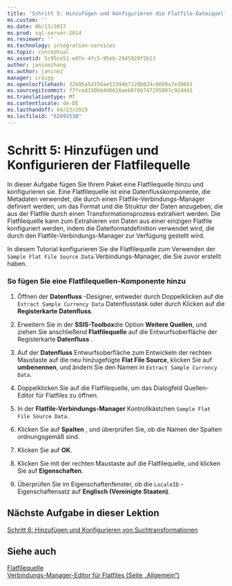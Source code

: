 ```yaml
---
title: 'Schritt 5: Hinzufügen und konfigurieren die Flatfile-Dateiquelle | Microsoft-Dokumentation'
ms.custom: ''
ms.date: 06/13/2017
ms.prod: sql-server-2014
ms.reviewer: ''
ms.technology: integration-services
ms.topic: conceptual
ms.assetid: 5c95ce51-e0fe-4fc5-95eb-2945929f2b13
author: janinezhang
ms.author: janinez
manager: craigg
ms.openlocfilehash: 32b95a5d156ae52394b7128b024c86b9a7e308b1
ms.sourcegitcommit: f7fced330b64d6616aeb8766747295807c92dd41
ms.translationtype: MT
ms.contentlocale: de-DE
ms.lasthandoff: 04/23/2019
ms.locfileid: "62891538"
---
```

# <a name="step-5-adding-and-configuring-the-flat-file-source"></a>Schritt 5: Hinzufügen und Konfigurieren der Flatfilequelle
  In dieser Aufgabe fügen Sie Ihrem Paket eine Flatfilequelle hinzu und konfigurieren sie. Eine Flatfilequelle ist eine Datenflusskomponente, die Metadaten verwendet, die durch einen Flatfile-Verbindungs-Manager definiert werden, um das Format und die Struktur der Daten anzugeben, die aus der Flatfile durch einen Transformationsprozess extrahiert werden. Die Flatfilequelle kann zum Extrahieren von Daten aus einer einzigen Flatfile konfiguriert werden, indem die Dateiformatdefinition verwendet wird, die durch den Flatfile-Verbindungs-Manager zur Verfügung gestellt wird.  
  
 In diesem Tutorial konfigurieren Sie die Flatfilequelle zum Verwenden der `Sample Flat File Source Data` Verbindungs-Manager, die Sie zuvor erstellt haben.  
  
### <a name="to-add-a-flat-file-source-component"></a>So fügen Sie eine Flatfilequellen-Komponente hinzu  
  
1.  Öffnen der **Datenfluss** -Designer, entweder durch Doppelklicken auf die `Extract Sample Currency Data` Datenflusstask oder durch Klicken auf die **Registerkarte Datenfluss**.  
  
2.  Erweitern Sie in der **SSIS-Toolbox**die Option **Weitere Quellen**, und ziehen Sie anschließend **Flatfilequelle** auf die Entwurfsoberfläche der Registerkarte **Datenfluss** .  
  
3.  Auf der **Datenfluss** Entwurfsoberfläche zum Entwickeln der rechten Maustaste auf die neu hinzugefügte **Flat File Source**, klicken Sie auf **umbenennen**, und ändern Sie den Namen in `Extract Sample Currency Data`.  
  
4.  Doppelklicken Sie auf die Flatfilequelle, um das Dialogfeld Quellen-Editor für Flatfiles zu öffnen.  
  
5.  In der **Flatfile-Verbindungs-Manager** Kontrollkästchen `Sample Flat File Source Data`.  
  
6.  Klicken Sie auf **Spalten** , und überprüfen Sie, ob die Namen der Spalten ordnungsgemäß sind.  
  
7.  Klicken Sie auf **OK**.  
  
8.  Klicken Sie mit der rechten Maustaste auf die Flatfilequelle, und klicken Sie auf **Eigenschaften**.  
  
9. Überprüfen Sie im Eigenschaftenfenster, ob die `LocaleID` -Eigenschaftensatz auf **Englisch (Vereinigte Staaten)**.  
  
## <a name="next-task-in-lesson"></a>Nächste Aufgabe in dieser Lektion  
 [Schritt 6: Hinzufügen und Konfigurieren von Suchtransformationen](lesson-1-6-adding-and-configuring-the-lookup-transformations.md)  
  
## <a name="see-also"></a>Siehe auch  
 [Flatfilequelle](data-flow/flat-file-source.md)   
 [Verbindungs-Manager-Editor für Flatfiles &#40;Seite „Allgemein“&#41;](general-page-of-integration-services-designers-options.md)  
  
  
